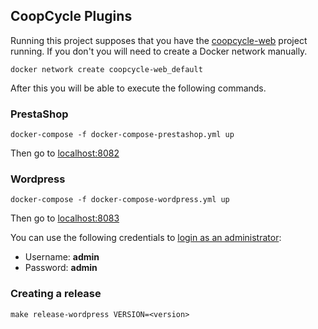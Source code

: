 CoopCycle Plugins
-----------------

Running this project supposes that you have the [coopcycle-web](https://github.com/coopcycle/coopcycle-web) project running. If you don't you will need to create a Docker network manually.

```
docker network create coopcycle-web_default
```

After this you will be able to execute the following commands.

### PrestaShop

```
docker-compose -f docker-compose-prestashop.yml up
```

Then go to [localhost:8082](http://localhost:8082)

### Wordpress

```
docker-compose -f docker-compose-wordpress.yml up
```

Then go to [localhost:8083](http://localhost:8083)

You can use the following credentials to [login as an administrator](http://localhost:8083/wp-admin):

- Username: **admin**
- Password: **admin**

### Creating a release

```
make release-wordpress VERSION=<version>
```
